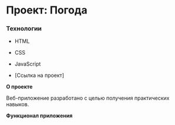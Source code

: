 # Проект: Погода

### Технологии

- HTML
- CSS
- JavaScript

- [Ссылка на проект]

**О проекте**

Веб-приложение разработано с целью получения практических навыков.

**Функционал приложения**
